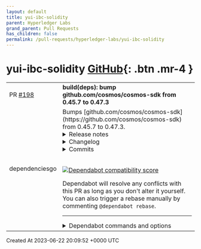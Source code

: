 ```yaml
---
layout: default
title: yui-ibc-solidity
parent: Hyperledger Labs
grand_parent: Pull Requests
has_children: false
permalink: /pull-requests/hyperledger-labs/yui-ibc-solidity
---
```


# yui-ibc-solidity <span class="fs-3 right-align">[GitHub](https://github.com/hyperledger-labs/yui-ibc-solidity){: .btn .mr-4 }</span>


<div>
    <table>
        <tr>
            <td>
                PR <a href="https://github.com/hyperledger-labs/yui-ibc-solidity/pull/198" class=".btn">#198</a>
            </td>
            <td>
                <b>
                    build(deps): bump github.com/cosmos/cosmos-sdk from 0.45.7 to 0.47.3
                </b>
            </td>
        </tr>
        <tr>
            <td>
                <span class="chip">dependencies</span><span class="chip">go</span>
            </td>
            <td>
                Bumps [github.com/cosmos/cosmos-sdk](https://github.com/cosmos/cosmos-sdk) from 0.45.7 to 0.47.3.
<details>
<summary>Release notes</summary>
<p><em>Sourced from <a href="https://github.com/cosmos/cosmos-sdk/releases">github.com/cosmos/cosmos-sdk's releases</a>.</em></p>
<blockquote>
<h2>v0.47.3</h2>
<h1>Cosmos SDK v0.47.3 Release Notes</h1>
<p>💬 <a href="https://github.com/orgs/cosmos/discussions/categories/announcements"><strong>Release Discussion</strong></a></p>
<h2>🚀 Highlights</h2>
<p>Missed the v0.47.0 announcement? Read it <a href="https://github.com/cosmos/cosmos-sdk/releases/tag/v0.47.0">here</a>.
For this third patch release of the <code>v0.47.x</code> line, some of the notable changes include:</p>
<ul>
<li>The <a href="https://forum.cosmos.network/t/cosmos-sdk-security-advisory-barberry/10825">barberry</a> security vulnerability is resolved. All chains using Cosmos SDK <code>v0.47.0-v0.47.2</code> are advised to upgrade to <code>v0.47.3</code> <strong>immediately</strong>. A chain is not affected by the vulnerability as soon as <strong>33%+1</strong> of the voting power has upgraded. A chain is safe from halting as soon as <strong>66%+1</strong> of the voting power has upgraded. Coordinate with your validators to upgrade as soon as possible. The upgrade can be applied as a rolling upgrade across the validators or as a coordinated upgrade. Networks should decide which option gets them upgraded quicker.</li>
<li>A command to be able to bootstrap comet from a local snapshot with <a href="https://docs.cosmos.network/v0.47/run-node/run-node#local-state-sync"><code>&lt;app&gt; comet bootstrap-state</code></a>.</li>
<li>Commands to manage snapshots: Add <code>snapshot.Cmd(appCreator)</code> to your chain root command for using them.</li>
<li>The default logger is now <code>cosmossdk.io/log</code>, which supports coloring 🟥🟩🟪🟦 and filtering again.</li>
<li>A bug fix in <code>x/group</code> migration. Chains migrating from v0.46.x to v0.47.x must use at least v0.47.<strong>3</strong>.</li>
</ul>
<p>Check out the <a href="https://github.com/cosmos/cosmos-sdk/blob/v0.47.3/CHANGELOG.md">changelog</a> for an exhaustive list of changes or <a href="https://github.com/cosmos/cosmos-sdk/compare/v0.47.2...v0.47.3">compare changes</a> from last release.</p>
<p>Refer to the <a href="https://github.com/cosmos/cosmos-sdk/blob/release/v0.47.x/UPGRADING.md">upgrading guide</a> when migrating from <code>v0.46.x</code> to <code>v0.47.0</code>.</p>
<h2>v0.47.2</h2>
<h1>Cosmos SDK v0.47.2 Release Notes</h1>
<p>💬 <a href="https://github.com/orgs/cosmos/discussions/6"><strong>Release Discussion</strong></a></p>
<h2>📝 Changelog</h2>
<p>Check out the <a href="https://github.com/cosmos/cosmos-sdk/blob/v0.47.2/CHANGELOG.md">changelog</a> for an exhaustive list of changes or <a href="https://github.com/cosmos/cosmos-sdk/compare/v0.47.1...v0.47.2">compare changes</a> from last release.</p>
<p>Refer to the <a href="https://github.com/cosmos/cosmos-sdk/blob/release/v0.47.x/UPGRADING.md">upgrading guide</a> when migrating from <code>v0.46.x</code> to <code>v0.47.0</code>.</p>
<h2>🚀 Highlights</h2>
<p>For this second patch release of the <code>v0.47.x</code> line, we focused on fixing bugs and improving the developer experience.
Missed the v0.47.0 announcement? Read it <a href="https://github.com/cosmos/cosmos-sdk/releases/tag/v0.47.0">here</a>.</p>
<p>Notably, <a href="https://redirect.github.com/cosmos/cosmos-sdk/pull/15683">a fix</a> for loading archival states (thank you <a href="https://github.com/catShaark"><code>@​catShaark</code></a>).
Additionally, the release fixes an issue where querying previous block heights would return an incorrect timestamp.</p>
<h2>v0.47.1</h2>
<h1>Cosmos SDK v0.47.1 Release Notes</h1>
<p>💬 <a href="https://github.com/cosmos/community"><strong>Release Discussion</strong></a></p>
<h2>📝 Changelog</h2>
<p>Check out the <a href="https://github.com/cosmos/cosmos-sdk/blob/v0.47.1/CHANGELOG.md">changelog</a> for an exhaustive list of changes, or <a href="https://github.com/cosmos/cosmos-sdk/compare/v0.47.0...v0.47.1">compare changes</a> from last release.</p>
<!-- raw HTML omitted -->
</blockquote>
<p>... (truncated)</p>
</details>
<details>
<summary>Changelog</summary>
<p><em>Sourced from <a href="https://github.com/cosmos/cosmos-sdk/blob/main/CHANGELOG.md">github.com/cosmos/cosmos-sdk's changelog</a>.</em></p>
<blockquote>
<h2><a href="https://github.com/cosmos/cosmos-sdk/releases/tag/v0.47.3">v0.47.3</a> - 2023-06-08</h2>
<h3>Features</h3>
<ul>
<li>(baseapp) <a href="https://redirect.github.com/cosmos/cosmos-sdk/pull/16290">#16290</a> Add circuit breaker setter in baseapp.</li>
<li>(x/group) <a href="https://redirect.github.com/cosmos/cosmos-sdk/pull/16191">#16191</a> Add EventProposalPruned event to group module whenever a proposal is pruned.</li>
<li>(tx) <a href="https://redirect.github.com/cosmos/cosmos-sdk/pull/15992">#15992</a> Add <code>WithExtensionOptions</code> in tx Factory to allow <code>SetExtensionOptions</code> with given extension options.</li>
</ul>
<h3>Improvements</h3>
<ul>
<li>(baseapp) <a href="https://redirect.github.com/cosmos/cosmos-sdk/pull/16407">#16407</a> Make <code>DefaultProposalHandler.ProcessProposalHandler</code> return a ProcessProposal NoOp when using none or a NoOp mempool.</li>
<li>(deps) <a href="https://redirect.github.com/cosmos/cosmos-sdk/pull/16083">#16083</a> Bumps <code>proto-builder</code> image to 0.13.0.</li>
<li>(client) <a href="https://redirect.github.com/cosmos/cosmos-sdk/pull/16075">#16075</a> Partly revert <a href="https://redirect.github.com/cosmos/cosmos-sdk/issues/15953">#15953</a> and <code>factory.Prepare</code> now does nothing in offline mode.</li>
<li>(server) <a href="https://redirect.github.com/cosmos/cosmos-sdk/pull/15984">#15984</a> Use <code>cosmossdk.io/log</code> package for logging instead of CometBFT logger. NOTE: v0.45 and v0.46 were not using CometBFT logger either. This keeps the same underlying logger (zerolog) as in v0.45.x+ and v0.46.x+ but now properly supporting filtered logging.</li>
<li>(gov) <a href="https://redirect.github.com/cosmos/cosmos-sdk/pull/15979">#15979</a> Improve gov error message when failing to convert v1 proposal to v1beta1.</li>
<li>(store) <a href="https://redirect.github.com/cosmos/cosmos-sdk/pull/16067">#16067</a> Add local snapshots management commands.</li>
<li>(server) <a href="https://redirect.github.com/cosmos/cosmos-sdk/pull/16061">#16061</a> Add Comet bootstrap command.</li>
<li>(snapshots) <a href="https://redirect.github.com/cosmos/cosmos-sdk/pull/16060">#16060</a> Support saving and restoring snapshot locally.</li>
<li>(x/staking) <a href="https://redirect.github.com/cosmos/cosmos-sdk/pull/16068">#16068</a> Update simulation to allow non-EOA accounts to stake.</li>
<li>(server) <a href="https://redirect.github.com/cosmos/cosmos-sdk/pull/16142">#16142</a> Remove JSON Indentation from the GRPC to REST gateway's responses. (Saving bandwidth)</li>
<li>(types) <a href="https://redirect.github.com/cosmos/cosmos-sdk/pull/16145">#16145</a> Rename interface <code>ExtensionOptionI</code> back to <code>TxExtensionOptionI</code> to avoid breaking change.</li>
<li>(baseapp) <a href="https://redirect.github.com/cosmos/cosmos-sdk/pull/16193">#16193</a> Add <code>Close</code> method to <code>BaseApp</code> for custom app to cleanup resource in graceful shutdown.</li>
</ul>
<h3>Bug Fixes</h3>
<ul>
<li>Fix <a href="https://forum.cosmos.network/t/cosmos-sdk-security-advisory-barberry/10825">barberry</a> security vulnerability.</li>
<li>(server) <a href="https://redirect.github.com/cosmos/cosmos-sdk/pull/16395">#16395</a> Do not override some Comet config is purposely set differently in <code>InterceptConfigsPreRunHandler</code>.</li>
<li>(store) <a href="https://redirect.github.com/cosmos/cosmos-sdk/pull/16449">#16449</a> Fix StateSync Restore by excluding memory store.</li>
<li>(cli) <a href="https://redirect.github.com/cosmos/cosmos-sdk/pull/16312">#16312</a> Allow any addresses in <code>client.ValidatePromptAddress</code>.</li>
<li>(x/group) <a href="https://redirect.github.com/cosmos/cosmos-sdk/pull/16017">#16017</a> Correctly apply account number in group v2 migration.</li>
</ul>
<h3>API Breaking Changes</h3>
<ul>
<li>(testutil) <a href="https://redirect.github.com/cosmos/cosmos-sdk/pull/14991">#14991</a> The <code>testutil/testdata_pulsar</code> package has moved to <code>testutil/testdata/testpb</code>.  Chains will not notice this breaking change as this package contains testing utilities only used by the SDK internally.</li>
</ul>
<h2><a href="https://github.com/cosmos/cosmos-sdk/releases/tag/v0.47.2">v0.47.2</a> - 2023-04-27</h2>
<h3>Improvements</h3>
<ul>
<li>(x/evidence) <a href="https://redirect.github.com/cosmos/cosmos-sdk/pull/15908">#15908</a> Update the equivocation handler to work with ICS by removing a pubkey check that was performing a no-op for consumer chains.</li>
<li>(x/slashing) <a href="https://redirect.github.com/cosmos/cosmos-sdk/pull/15908">#15908</a> Remove the validators' pubkey check in the signature handler in order to work with ICS.</li>
<li>(deps) <a href="https://redirect.github.com/cosmos/cosmos-sdk/pull/15957">#15957</a> Bump CometBFT to <a href="https://github.com/cometbft/cometbft/blob/v0.37.1/CHANGELOG.md#v0371">v0.37.1</a>.</li>
<li>(store) <a href="https://redirect.github.com/cosmos/cosmos-sdk/pull/15683">#15683</a> <code>rootmulti.Store.CacheMultiStoreWithVersion</code> now can handle loading archival states that don't persist any of the module stores the current state has.</li>
<li><a href="https://redirect.github.com/cosmos/cosmos-sdk/pull/15448">#15448</a> Automatically populate the block timestamp for historical queries. In contexts where the block timestamp is needed for previous states, the timestamp will now be set. Note, when querying against a node it must be re-synced in order to be able to automatically populate the block timestamp. Otherwise, the block timestamp will be populated for heights going forward once upgraded.</li>
<li><a href="https://redirect.github.com/cosmos/cosmos-sdk/issues/14019">#14019</a> Remove the interface casting to allow other implementations of a <code>CommitMultiStore</code>.</li>
<li>(simtestutil) <a href="https://redirect.github.com/cosmos/cosmos-sdk/pull/15903">#15903</a> Add <code>AppStateFnWithExtendedCbs</code> with moduleStateCb callback function to allow access moduleState.</li>
</ul>
<h3>Bug Fixes</h3>
<ul>
<li>(baseapp) <a href="https://redirect.github.com/cosmos/cosmos-sdk/pull/15789">#15789</a> Ensure <code>PrepareProposal</code> and <code>ProcessProposal</code> respect <code>InitialHeight</code> set by CometBFT when set to a value greater than 1.</li>
</ul>
<!-- raw HTML omitted -->
</blockquote>
<p>... (truncated)</p>
</details>
<details>
<summary>Commits</summary>
<ul>
<li><a href="https://github.com/cosmos/cosmos-sdk/commit/666c345ad23ddda9523cc5cd1b71187d91c26f34"><code>666c345</code></a> fix: patch barberry (<a href="https://redirect.github.com/cosmos/cosmos-sdk/issues/16465">#16465</a>)</li>
<li><a href="https://github.com/cosmos/cosmos-sdk/commit/cfc757dc5043fb2758c47c146d2912fd010c1a45"><code>cfc757d</code></a> chore: prepare v0.47.3 (2/2) (<a href="https://redirect.github.com/cosmos/cosmos-sdk/issues/16444">#16444</a>)</li>
<li><a href="https://github.com/cosmos/cosmos-sdk/commit/3bbc0aaed7d3270d5aaecd86d950aca33a5cecfb"><code>3bbc0aa</code></a> fix: StateSync Restore by excluding memory store (backport <a href="https://redirect.github.com/cosmos/cosmos-sdk/issues/16449">#16449</a>) (<a href="https://redirect.github.com/cosmos/cosmos-sdk/issues/16452">#16452</a>)</li>
<li><a href="https://github.com/cosmos/cosmos-sdk/commit/48becdf19a342e7478aa5839e6c10c985cbfc63b"><code>48becdf</code></a> docs: improve upgrading.md and changelog (backport <a href="https://redirect.github.com/cosmos/cosmos-sdk/issues/16429">#16429</a>) (<a href="https://redirect.github.com/cosmos/cosmos-sdk/issues/16431">#16431</a>)</li>
<li><a href="https://github.com/cosmos/cosmos-sdk/commit/dda81a2275d7a9553a74068e5edd22d942ad9124"><code>dda81a2</code></a> refactor: avoid breaking change due to <a href="https://redirect.github.com/cosmos/cosmos-sdk/issues/16415">#16415</a> included in v0.50 (<a href="https://redirect.github.com/cosmos/cosmos-sdk/issues/16430">#16430</a>)</li>
<li><a href="https://github.com/cosmos/cosmos-sdk/commit/ba2f1be04c4386b4b224415f0075d0ff99357d98"><code>ba2f1be</code></a> chore: change prepare and process proposal to be NoOps by default (backport #...</li>
<li><a href="https://github.com/cosmos/cosmos-sdk/commit/616841b9704dac92285834382a8aa7be89845d7b"><code>616841b</code></a> chore: small snapshot commands &amp; docs improvement (backport <a href="https://redirect.github.com/cosmos/cosmos-sdk/issues/16404">#16404</a>) (<a href="https://redirect.github.com/cosmos/cosmos-sdk/issues/16408">#16408</a>)</li>
<li><a href="https://github.com/cosmos/cosmos-sdk/commit/2cd72b74ba8e0e5cdd31d7a3aeb2bd2e0da68875"><code>2cd72b7</code></a> chore: prepare v0.47.3 (<a href="https://redirect.github.com/cosmos/cosmos-sdk/issues/16248">#16248</a>)</li>
<li><a href="https://github.com/cosmos/cosmos-sdk/commit/2e70efc10af3793acddbd285d4c300e1e63b34e2"><code>2e70efc</code></a> fix: do not overwrite comet config when set in `InterceptConfigsPreRunHandler...</li>
<li><a href="https://github.com/cosmos/cosmos-sdk/commit/6d959001169ce78360887faf882680bf52b09ae8"><code>6d95900</code></a> feat: support extension options for build tx (backport: <a href="https://redirect.github.com/cosmos/cosmos-sdk/issues/15992">#15992</a>) (<a href="https://redirect.github.com/cosmos/cosmos-sdk/issues/16317">#16317</a>)</li>
<li>Additional commits viewable in <a href="https://github.com/cosmos/cosmos-sdk/compare/v0.45.7...v0.47.3">compare view</a></li>
</ul>
</details>
<br />


[![Dependabot compatibility score](https://dependabot-badges.githubapp.com/badges/compatibility_score?dependency-name=github.com/cosmos/cosmos-sdk&package-manager=go_modules&previous-version=0.45.7&new-version=0.47.3)](https://docs.github.com/en/github/managing-security-vulnerabilities/about-dependabot-security-updates#about-compatibility-scores)

Dependabot will resolve any conflicts with this PR as long as you don't alter it yourself. You can also trigger a rebase manually by commenting `@dependabot rebase`.

[//]: # (dependabot-automerge-start)
[//]: # (dependabot-automerge-end)

---

<details>
<summary>Dependabot commands and options</summary>
<br />

You can trigger Dependabot actions by commenting on this PR:
- `@dependabot rebase` will rebase this PR
- `@dependabot recreate` will recreate this PR, overwriting any edits that have been made to it
- `@dependabot merge` will merge this PR after your CI passes on it
- `@dependabot squash and merge` will squash and merge this PR after your CI passes on it
- `@dependabot cancel merge` will cancel a previously requested merge and block automerging
- `@dependabot reopen` will reopen this PR if it is closed
- `@dependabot close` will close this PR and stop Dependabot recreating it. You can achieve the same result by closing it manually
- `@dependabot ignore this major version` will close this PR and stop Dependabot creating any more for this major version (unless you reopen the PR or upgrade to it yourself)
- `@dependabot ignore this minor version` will close this PR and stop Dependabot creating any more for this minor version (unless you reopen the PR or upgrade to it yourself)
- `@dependabot ignore this dependency` will close this PR and stop Dependabot creating any more for this dependency (unless you reopen the PR or upgrade to it yourself)
You can disable automated security fix PRs for this repo from the [Security Alerts page](https://github.com/hyperledger-labs/yui-ibc-solidity/network/alerts).

</details>
            </td>
        </tr>
    </table>
    <div class="right-align">
        Created At 2023-06-22 20:09:52 +0000 UTC
    </div>
</div>

